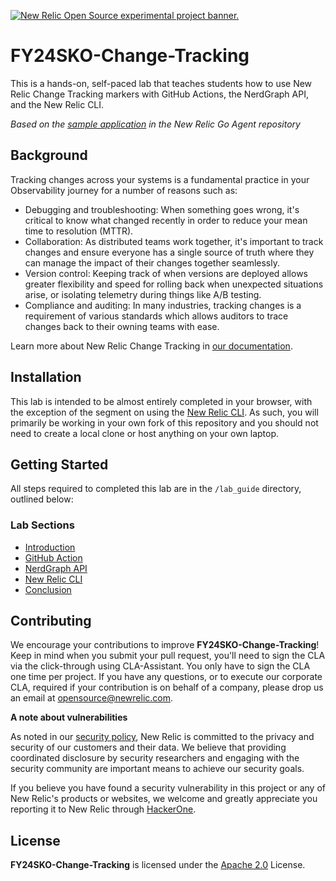 <a href="https://opensource.newrelic.com/oss-category/#new-relic-experimental"><picture><source media="(prefers-color-scheme: dark)" srcset="https://github.com/newrelic/opensource-website/raw/main/src/images/categories/dark/Experimental.png"><source media="(prefers-color-scheme: light)" srcset="https://github.com/newrelic/opensource-website/raw/main/src/images/categories/Experimental.png"><img alt="New Relic Open Source experimental project banner." src="https://github.com/newrelic/opensource-website/raw/main/src/images/categories/Experimental.png"></picture></a>

# FY24SKO-Change-Tracking

This is a hands-on, self-paced lab that teaches students how to use New Relic Change Tracking markers with GitHub Actions, the NerdGraph API, and the New Relic CLI.

*Based on the [sample application](https://github.com/newrelic/go-agent/blob/master/v3/examples/server/main.go) in the New Relic Go Agent repository*

## Background

Tracking changes across your systems is a fundamental practice in your Observability journey for a number of reasons such as:
 * Debugging and troubleshooting: When something goes wrong, it's critical to know what changed recently in order to reduce your mean time to resolution (MTTR).
 * Collaboration: As distributed teams work together, it's important to track changes and ensure everyone has a single source of truth where they can manage the impact of their changes together seamlessly.
 * Version control: Keeping track of when versions are deployed allows greater flexibility and speed for rolling back when unexpected situations arise, or isolating telemetry during things like A/B testing.
 * Compliance and auditing: In many industries, tracking changes is a requirement of various standards which allows auditors to trace changes back to their owning teams with ease.

Learn more about New Relic Change Tracking in [our documentation](https://docs.newrelic.com/docs/change-tracking/change-tracking-introduction/).

## Installation

This lab is intended to be almost entirely completed in your browser, with the exception of the segment on using the [New Relic CLI](/lab_guide/4_NEW%20RELIC%20CLI.md). As such, you will primarily be working in your own fork of this repository and you should not need to create a local clone or host anything on your own laptop.

## Getting Started

All steps required to completed this lab are in the `/lab_guide` directory, outlined below:

### Lab Sections

 * [Introduction](/lab_guide/1_INTRO.md)
 * [GitHub Action](/lab_guide/2_GITHUB%20ACTION.md)
 * [NerdGraph API](/lab_guide/3_NERDGRAPH%20API.md)
 * [New Relic CLI](/lab_guide/4_NEW%20RELIC%20CLI.md)
 * [Conclusion](/lab_guide/5_CONCLUSION.md)

## Contributing

We encourage your contributions to improve **FY24SKO-Change-Tracking**! Keep in mind when you submit your pull request, you'll need to sign the CLA via the click-through using CLA-Assistant. You only have to sign the CLA one time per project.
If you have any questions, or to execute our corporate CLA, required if your contribution is on behalf of a company,  please drop us an email at opensource@newrelic.com.

**A note about vulnerabilities**

As noted in our [security policy](../../security/policy), New Relic is committed to the privacy and security of our customers and their data. We believe that providing coordinated disclosure by security researchers and engaging with the security community are important means to achieve our security goals.

If you believe you have found a security vulnerability in this project or any of New Relic's products or websites, we welcome and greatly appreciate you reporting it to New Relic through [HackerOne](https://hackerone.com/newrelic).

## License

**FY24SKO-Change-Tracking** is licensed under the [Apache 2.0](http://apache.org/licenses/LICENSE-2.0.txt) License.
